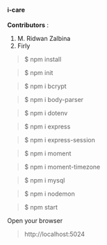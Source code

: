 #### i-care

**Contributors**  : 
1. M. Ridwan Zalbina
2. Firly


> $ npm install

> $ npm init

> $ npm i bcrypt

> $ npm i body-parser

> $ npm i dotenv

> $ npm i express

> $ npm i express-session

> $ npm i moment

> $ npm i moment-timezone

> $ npm i mysql

> $ npm i nodemon

> $ npm start

Open your browser

> http://localhost:5024